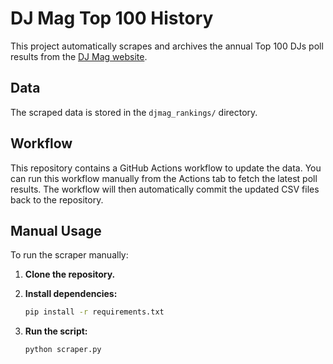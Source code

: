 # DJ Mag Top 100 History

This project automatically scrapes and archives the annual Top 100 DJs poll results from the [DJ Mag website](https://djmag.com/top100djs).

## Data

The scraped data is stored in the `djmag_rankings/` directory.

## Workflow

This repository contains a GitHub Actions workflow to update the data. You can run this workflow manually from the Actions tab to fetch the latest poll results. The workflow will then automatically commit the updated CSV files back to the repository.


## Manual Usage

To run the scraper manually:

1.  **Clone the repository.**

2.  **Install dependencies:**
    ```bash
    pip install -r requirements.txt
    ```

3.  **Run the script:**
    ```bash
    python scraper.py
    ```
